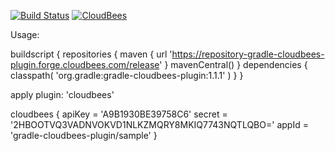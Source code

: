 [![Build Status](https://gradle-cloudbees-plugin.ci.cloudbees.com/job/snapshot/badge/icon)](https://gradle-cloudbees-plugin.ci.cloudbees.com/job/snapshot/)
[![CloudBees](http://www.cloudbees.com/sites/default/files/Button-Built-on-CB-1.png)](https://gradle-cloudbees-plugin.ci.cloudbees.com/)

Usage:

buildscript {
	repositories {
		maven { url 'https://repository-gradle-cloudbees-plugin.forge.cloudbees.com/release' }
		mavenCentral()
	}
	dependencies {
		classpath(
				'org.gradle:gradle-cloudbees-plugin:1.1.1'
				)
	}
}

apply plugin: 'cloudbees'

cloudbees {
	apiKey = 'A9B1930BE39758C6'
	secret = '2HBOOTVQ3VADNVOKVD1NLKZMQRY8MKIQ7743NQTLQBO='
	appId = 'gradle-cloudbees-plugin/sample'
}